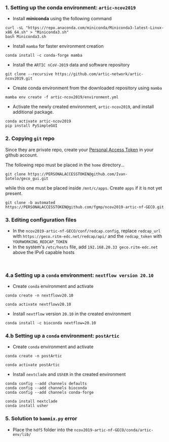 ### 1. Setting up the conda environment: `artic-ncov2019`
- Install **miniconda** using the following command
```
curl -sL "https://repo.anaconda.com/miniconda/Miniconda3-latest-Linux-x86_64.sh" > "Miniconda3.sh"
bash Miniconda3.sh
```
- Install `mamba` for faster environment creation
```
conda install -c conda-forge mamba
```
- Install the `ARTIC nCoV-2019` data and software repository
```
git clone --recursive https://github.com/artic-network/artic-ncov2019.git
```
- Create conda environment from the downloaded repository using `mamba`
```
mamba env create -f artic-ncov2019/environment.yml
```
- Activate the newly created environment, `artic-ncov2019`, and install additional package.
```
conda activate artic-ncov2019
pip install PySimpleGUI
```


### 2. Copying `git` repo
Since they are private repo, create your [Personal Access Token](https://docs.github.com/en/authentication/keeping-your-account-and-data-secure/creating-a-personal-access-token) in your github account.

The following repo must be placed in the `home` directory...
```
git clone https://PERSONALACCESSTOKEN@github.com/Ivan-Sotelo/geco_gui.git
```
while this one must be placed inside `/mnt/c/apps`. Create `apps` if it is not yet present.
```
git clone -b automated https://PERSONALACCESSTOKEN@github.com/fgmp/ncov2019-artic-nf-GECO.git
```


### 3. Editing configuration files
- In the `ncov2019-artic-nf-GECO/conf/redcap.config`, replace `redcap_url` with `https://geco.ritm-edc.net/redcap/api/` and the `redcap_token` with `YOURWORKING_REDCAP_TOKEN`
- In the system's `/etc/hosts` file, add `192.168.20.33 geco.ritm-edc.net` above the IPv6 capable hosts

</br>

### 4.a Setting up a `conda` environment: `nextflow version 20.10`
- Create `conda` environment and activate
```
conda create -n nextflowv20.10

conda activate nextflowv20.10
```

- Install `nextflow` version `20.10` in the created environment
```
conda install -c bioconda nextflow=20.10
```

### 4.b Setting up a `conda` environment: `postArtic`
- Create `conda` environment and activate
```
conda create -n postArtic

conda activate postArtic
```

- Install `nextclade` and `UShER` in the created environment
```
conda config --add channels defaults
conda config --add channels bioconda
conda config --add channels conda-forge

conda install nextclade
conda install usher
```


### 5. Solution to `bammix.py` error
- Place the `hdf5` folder into the `ncov2019-artic-nf-GECO/conda/artic-env/lib/`
